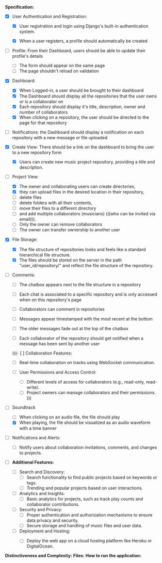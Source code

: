 **Specification:**

- [x] User Authentication and Registration:
  - [x] User registration and login using Django's built-in authentication system.
  - [x] When a user registers, a profile should automatically be created
  
  
- [ ] Profile: From their Dashboard, users should be able to update their profile's details
  - [ ] The form should appear on the same page
  - [ ] The page shouldn't reload on validation

- [x] Dashboard:
  - [x] When Logged-in, a user should be brought to their dashboard
  - [x] The Dashboard should display all the repositories that the user owns or is a collaborator on 
  - [x] Each repository should display it's title, description, owner and number of collaborators
  - [x] When clicking on a repository, the user should be directed to the page for that repository
  
- [ ] Notifications: the Dashboard should display a notification on each repository with a new message or file uploaded

- [x] Create View: There should be a link on the dashboard to bring the user to a new repository form 
  - [x]  Users can create new music project repository, providing a title and description.

- [ ] Project View:
  - [x] The owner and collaborating users can create directories,
  - [x] they can upload files in the desired location in their repository,
  - [ ] delete files 
  - [ ] delete folders with all their contents,
  - [ ] move their files to a different directory
  - [ ] and add multiple collaborators (musicians) (((who can be invited via email))).
  - [ ] Only the owner can remove collaborators
  - [ ] The owner can transfer ownership to another user

- [x] File Storage:
    - [x] The file structure of repositories looks and feels like a standard hierarchical file structure.
    - [x] The files should be stored on the server in the path "user_id/repository/" and reflect the file structure of the repository.

- [ ] Comments:
  - [ ] The chatbox appears next to the file structure in a repository
  - [ ] Each chat is associated to a specific repository and is only accessed when on this repository's page
  - [ ] Collaborators can comment in repositories
  - [ ] Messages appear timestamped with the most recent at the bottom
  - [ ] The older messages fade out at the top of the chatbox
  - [ ] Each collaborator of the repository should get notified when a message has been sent by another user


  (((- [ ] Collaboration Features:
    - [ ] Real-time collaboration on tracks using WebSocket communication.

  - [ ] User Permissions and Access Control:
    - [ ] Different levels of access for collaborators (e.g., read-only, read-write).
    - [ ] Project owners can manage collaborators and their permissions.
  )))

- [ ] Soundtrack
    - [ ] When clicking on an audio file, the file should play 
    - [x] When playing, the file should be visualized as an audio waveform with a time banner

- [ ] Notifications and Alerts:
  - [ ] Notify users about collaboration invitations, comments, and changes to projects.

- [ ] **Additional Features:**
  - [ ] Search and Discovery:
    - [ ] Search functionality to find public projects based on keywords or tags.
    - [ ] Trending and popular projects based on user interactions.

  - [ ] Analytics and Insights:
    - [ ] Basic analytics for projects, such as track play counts and collaborator contributions.

  - [ ] Security and Privacy:
    - [ ] Proper authentication and authorization mechanisms to ensure data privacy and security.
    - [ ] Secure storage and handling of music files and user data.

  - [ ] Deployment and Hosting:
    - [ ] Deploy the web app on a cloud hosting platform like Heroku or DigitalOcean.



**Distinctiveness and Complexity:**
**Files:**
**How to run the application:**